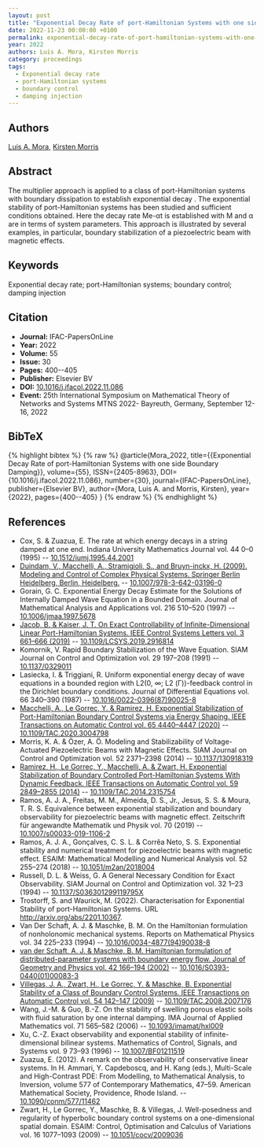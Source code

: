 ```yaml
---
layout: post
title: "Exponential Decay Rate of port-Hamiltonian Systems with one side Boundary Damping"
date: 2022-11-23 00:00:00 +0100
permalink: exponential-decay-rate-of-port-hamiltonian-systems-with-one-side-boundary-damping
year: 2022
authors: Luis A. Mora, Kirsten Morris
category: proceedings
tags:
  - Exponential decay rate
  - port-Hamiltonian systems
  - boundary control
  - damping injection
---
```

 
## Authors
[Luis A. Mora](authors/luis_a_mora), [Kirsten Morris](authors/kirsten_morris)
 
## Abstract
The multiplier approach is applied to a class of port-Hamiltonian systems with boundary dissipation to establish exponential decay . The exponential stability of port-Hamiltonian systems has been studied and sufficient conditions obtained. Here the decay rate Me-αt is established with M and α are in terms of system parameters. This approach is illustrated by several examples, in particular, boundary stabilization of a piezoelectric beam with magnetic effects.
 
## Keywords
Exponential decay rate; port-Hamiltonian systems; boundary control; damping injection
 
## Citation
- **Journal:** IFAC-PapersOnLine
- **Year:** 2022
- **Volume:** 55
- **Issue:** 30
- **Pages:** 400--405
- **Publisher:** Elsevier BV
- **DOI:** [10.1016/j.ifacol.2022.11.086](https://doi.org/10.1016/j.ifacol.2022.11.086)
- **Event:** 25th International Symposium on Mathematical Theory of Networks and Systems MTNS 2022- Bayreuth, Germany, September 12-16, 2022
 
## BibTeX
{% highlight bibtex %}
{% raw %}
@article{Mora_2022,
  title={{Exponential Decay Rate of port-Hamiltonian Systems with one side Boundary Damping}},
  volume={55},
  ISSN={2405-8963},
  DOI={10.1016/j.ifacol.2022.11.086},
  number={30},
  journal={IFAC-PapersOnLine},
  publisher={Elsevier BV},
  author={Mora, Luis A. and Morris, Kirsten},
  year={2022},
  pages={400--405}
}
{% endraw %}
{% endhighlight %}
 
## References
- Cox, S. & Zuazua, E. The rate at which energy decays in a string damped at one end. Indiana University Mathematics Journal vol. 44 0–0 (1995) -- [10.1512/iumj.1995.44.2001](https://doi.org/10.1512/iumj.1995.44.2001)
- [Duindam, V., Macchelli, A., Stramigioli, S., and Bruyn-inckx, H. (2009). Modeling and Control of Complex Physical Systems. Springer Berlin Heidelberg, Berlin, Heidelberg.](modeling-and-control-of-complex-physical-systems) -- [10.1007/978-3-642-03196-0](https://doi.org/10.1007/978-3-642-03196-0)
- Gorain, G. C. Exponential Energy Decay Estimate for the Solutions of Internally Damped Wave Equation in a Bounded Domain. Journal of Mathematical Analysis and Applications vol. 216 510–520 (1997) -- [10.1006/jmaa.1997.5678](https://doi.org/10.1006/jmaa.1997.5678)
- [Jacob, B. & Kaiser, J. T. On Exact Controllability of Infinite-Dimensional Linear Port-Hamiltonian Systems. IEEE Control Systems Letters vol. 3 661–666 (2019)](on-exact-controllability-of-infinite-dimensional-linear-port-hamiltonian-systems) -- [10.1109/LCSYS.2019.2916814](https://doi.org/10.1109/LCSYS.2019.2916814)
- Komornik, V. Rapid Boundary Stabilization of the Wave Equation. SIAM Journal on Control and Optimization vol. 29 197–208 (1991) -- [10.1137/0329011](https://doi.org/10.1137/0329011)
- Lasiecka, I. & Triggiani, R. Uniform exponential energy decay of wave equations in a bounded region with L2(0, ∞; L2 (Γ))-feedback control in the Dirichlet boundary conditions. Journal of Differential Equations vol. 66 340–390 (1987) -- [10.1016/0022-0396(87)90025-8](https://doi.org/10.1016/0022-0396(87)90025-8)
- [Macchelli, A., Le Gorrec, Y. & Ramirez, H. Exponential Stabilization of Port-Hamiltonian Boundary Control Systems via Energy Shaping. IEEE Transactions on Automatic Control vol. 65 4440–4447 (2020)](exponential-stabilization-of-port-hamiltonian-boundary-control-systems-via-energy-shaping) -- [10.1109/TAC.2020.3004798](https://doi.org/10.1109/TAC.2020.3004798)
- Morris, K. A. & Özer, A. Ö. Modeling and Stabilizability of Voltage-Actuated Piezoelectric Beams with Magnetic Effects. SIAM Journal on Control and Optimization vol. 52 2371–2398 (2014) -- [10.1137/130918319](https://doi.org/10.1137/130918319)
- [Ramirez, H., Le Gorrec, Y., Macchelli, A. & Zwart, H. Exponential Stabilization of Boundary Controlled Port-Hamiltonian Systems With Dynamic Feedback. IEEE Transactions on Automatic Control vol. 59 2849–2855 (2014)](exponential-stabilization-of-boundary-controlled-port-hamiltonian-systems-with-dynamic-feedback) -- [10.1109/TAC.2014.2315754](https://doi.org/10.1109/TAC.2014.2315754)
- Ramos, A. J. A., Freitas, M. M., Almeida, D. S., Jr., Jesus, S. S. & Moura, T. R. S. Equivalence between exponential stabilization and boundary observability for piezoelectric beams with magnetic effect. Zeitschrift für angewandte Mathematik und Physik vol. 70 (2019) -- [10.1007/s00033-019-1106-2](https://doi.org/10.1007/s00033-019-1106-2)
- Ramos, A. J. A., Gonçalves, C. S. L. & Corrêa Neto, S. S. Exponential stability and numerical treatment for piezoelectric beams with magnetic effect. ESAIM: Mathematical Modelling and Numerical Analysis vol. 52 255–274 (2018) -- [10.1051/m2an/2018004](https://doi.org/10.1051/m2an/2018004)
- Russell, D. L. & Weiss, G. A General Necessary Condition for Exact Observability. SIAM Journal on Control and Optimization vol. 32 1–23 (1994) -- [10.1137/S036301299119795X](https://doi.org/10.1137/S036301299119795X)
- Trostorff, S. and Waurick, M. (2022). Characterisation for Exponential Stability of port-Hamiltonian Systems. URL http://arxiv.org/abs/2201.10367.
- Van Der Schaft, A. J. & Maschke, B. M. On the Hamiltonian formulation of nonholonomic mechanical systems. Reports on Mathematical Physics vol. 34 225–233 (1994) -- [10.1016/0034-4877(94)90038-8](https://doi.org/10.1016/0034-4877(94)90038-8)
- [van der Schaft, A. J. & Maschke, B. M. Hamiltonian formulation of distributed-parameter systems with boundary energy flow. Journal of Geometry and Physics vol. 42 166–194 (2002)](hamiltonian-formulation-of-distributed-parameter-systems-with-boundary-energy-flow) -- [10.1016/S0393-0440(01)00083-3](https://doi.org/10.1016/S0393-0440(01)00083-3)
- [Villegas, J. A., Zwart, H., Le Gorrec, Y. & Maschke, B. Exponential Stability of a Class of Boundary Control Systems. IEEE Transactions on Automatic Control vol. 54 142–147 (2009)](exponential-stability-of-a-class-of-boundary-control-systems) -- [10.1109/TAC.2008.2007176](https://doi.org/10.1109/TAC.2008.2007176)
- Wang, J.-M. & Guo, B.-Z. On the stability of swelling porous elastic soils with fluid saturation by one internal damping. IMA Journal of Applied Mathematics vol. 71 565–582 (2006) -- [10.1093/imamat/hxl009](https://doi.org/10.1093/imamat/hxl009)
- Xu, C.-Z. Exact observability and exponential stability of infinite-dimensional bilinear systems. Mathematics of Control, Signals, and Systems vol. 9 73–93 (1996) -- [10.1007/BF01211519](https://doi.org/10.1007/BF01211519)
- Zuazua, E. (2012). A remark on the observability of conservative linear systems. In H. Ammari, Y. Capdeboscq, and H. Kang (eds.), Multi-Scale and High-Contrast PDE: From Modelling, to Mathematical Analysis, to Inversion, volume 577 of Contemporary Mathematics, 47–59. American Mathematical Society, Providence, Rhode Island. -- [10.1090/conm/577/11462](https://doi.org/10.1090/conm/577/11462)
- Zwart, H., Le Gorrec, Y., Maschke, B. & Villegas, J. Well-posedness and regularity of hyperbolic boundary control systems on a one-dimensional spatial domain. ESAIM: Control, Optimisation and Calculus of Variations vol. 16 1077–1093 (2009) -- [10.1051/cocv/2009036](https://doi.org/10.1051/cocv/2009036)

